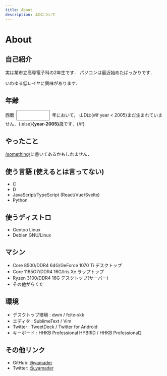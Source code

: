 ```yaml
---
title: About
description: 山Dについて
---
```


<script>
  let year = new Date().getFullYear()
</script>

<style lang="scss">
  input.yearNum {
    width: 8em;
    margin: 0 .5em;
    padding: .5em;
  }
</style>

# About

## 自己紹介

実は某市立高専電子科の2年生です．
パソコンは最近始めたばっかりです．

いわゆる低レイヤに興味があります．

## 年齢

西暦<input type=number bind:value={year} class="yearNum" />年において，
山Dは{#if year < 2005}まだ生まれていません．{:else}<strong>{year-2005}</strong>歳です．{/if}

## やったこと

[/something/](/something/)に書いてあるかもしれません．

## 使う言語 (使えるとは言ってない)

- C
- D
- JavaScript/TypeScript (React/Vue/Svelte)
- Python

## 使うディストロ

- Gentoo Linux
- Debian GNU/Linux

## マシン

- Core 8500/DDR4 64G/GeForce 1070 Ti デスクトップ
- Core 1165G7/DDR4 16G/Iris Xe ラップトップ
- Ryzen 3100/DDR4 16G デスクトップ(サーバー)
- その他がらくた

## 環境

- デスクトップ環境 : dwm / fcitx-skk
- エディタ : SublimeText / Vim
- Twitter : TweetDeck / Twitter for Android
- キーボード : HHKB Professional HYBRID / HHKB Professional2

## その他リンク

- GitHub: [@yamader](https://github.com/yamader)
- Twitter: [@_yamader](https://twitter.com/_yamader)
